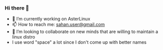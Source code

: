 ### Hi there 👋

<!--
**asterlinux/asterlinux** is a ✨ _special_ ✨ repository because its `README.md` (this file) appears on your GitHub profile.

Here are some ideas to get you started:

- 🔭 I’m currently working on ...
- 🌱 I’m currently learning ...
- 👯 I’m looking to collaborate on ...
- 🤔 I’m looking for help with ...
- 💬 Ask me about ...
- 📫 How to reach me: ...
- 😄 Pronouns: ...
- ⚡ Fun fact: ...
-->

- 🔭 I’m currently working on AsterLinux
- 📫 How to reach me: sahan.user@gmail.com
- 👯 I’m looking to collaborate on new minds that are willing to maintain a linux distro
- I use word "space" a lot since I don't come up with better names
